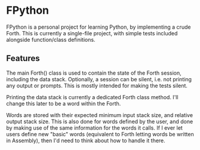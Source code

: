 # FPython

FPython is a personal project for learning Python, by implementing a crude Forth.
This is currently a single-file project, with simple tests included alongside function/class definitions.

## Features

The main Forth() class is used to contain the state of the Forth session, including the data stack.
Optionally, a session can be silent, i.e. not printing any output or prompts.
This is mostly intended for making the tests silent.

Printing the data stack is currently a dedicated Forth class method.
I'll change this later to be a word within the Forth.

Words are stored with their expected minimum input stack size, and relative output stack size.
This is also done for words defined by the user, and done by making use of the same information for the words it calls.
If I ever let users define new "basic" words (equivalent to Forth letting words be written in Assembly),
then I'd need to think about how to handle it there.

